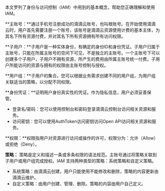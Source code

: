 本文罗列了身份与访问控制（IAM）中用到的基本概念，帮助您正确理解和使用IAM。

**主账号：**通过手机号注册成功的滴滴云账号，也叫根账号。在开始使用滴滴云时，用户首先需要注册一个账号，该账号是滴滴云资源使用计费的基本主体，为其名下所有资源付费，并对其名下所有资源拥有所有访问权限。

**子用户：**子用户是一种实体身份，有确定的身份ID和身份凭证。子用户归属于主账号，只能在所属主账号的空间下可见，不是独立的主账号。一个主账号下可以创建多个子用户，子用户不拥有资源，所产生的费用由所属主账号统一付费。子用户所能访问的资源与拥有的权限由主账号控制与授权。

**用户组：**子用户的集合。您可以根据业务需求创建不同的用户组，为用户组关联适当的策略，以分配不同权限。

**身份凭证：**证明用户身份真实性的凭证。作为隐私信息，用户必须妥善保管。

   + 登录名/密码：您可以使用控制台和密码登录滴滴云控制台访问相关资源和服务。
   + 访问密钥：您可以使用AuthToken访问密钥访问Open API访问相关资源和服务。

**权限：**权限指用户对资源进行访问或操作的许可，权限分为：允许（Allow）或拒绝（Deny）。

**策略：**
策略是定义和描述一条或多条权限的语法规范。主账号通过将策略关联到子用户或用户组完成授权。IAM 支持两种类型的策略：系统策略和自定义策略。

   + 系统策略：由滴滴云创建，用户只能使用不能修改和删除，策略的内容更新由滴滴云维护。
   + 自定义策略：由用户创建、管理、删除。策略的内容由用户自己定义。